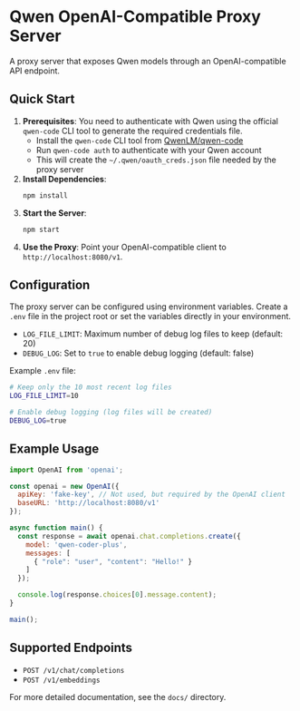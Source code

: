 # Qwen OpenAI-Compatible Proxy Server

A proxy server that exposes Qwen models through an OpenAI-compatible API endpoint.

## Quick Start

1.  **Prerequisites**: You need to authenticate with Qwen using the official `qwen-code` CLI tool to generate the required credentials file.
    *   Install the `qwen-code` CLI tool from [QwenLM/qwen-code](https://github.com/QwenLM/qwen-code)
    *   Run `qwen-code auth` to authenticate with your Qwen account
    *   This will create the `~/.qwen/oauth_creds.json` file needed by the proxy server
2.  **Install Dependencies**:
    ```bash
    npm install
    ```
3.  **Start the Server**:
    ```bash
    npm start
    ```
4.  **Use the Proxy**: Point your OpenAI-compatible client to `http://localhost:8080/v1`.

## Configuration

The proxy server can be configured using environment variables. Create a `.env` file in the project root or set the variables directly in your environment.

*   `LOG_FILE_LIMIT`: Maximum number of debug log files to keep (default: 20)
*   `DEBUG_LOG`: Set to `true` to enable debug logging (default: false)

Example `.env` file:
```bash
# Keep only the 10 most recent log files
LOG_FILE_LIMIT=10

# Enable debug logging (log files will be created)
DEBUG_LOG=true
```

## Example Usage

```javascript
import OpenAI from 'openai';

const openai = new OpenAI({
  apiKey: 'fake-key', // Not used, but required by the OpenAI client
  baseURL: 'http://localhost:8080/v1'
});

async function main() {
  const response = await openai.chat.completions.create({
    model: 'qwen-coder-plus',
    messages: [
      { "role": "user", "content": "Hello!" }
    ]
  });

  console.log(response.choices[0].message.content);
}

main();
```

## Supported Endpoints

*   `POST /v1/chat/completions`
*   `POST /v1/embeddings`

For more detailed documentation, see the `docs/` directory.